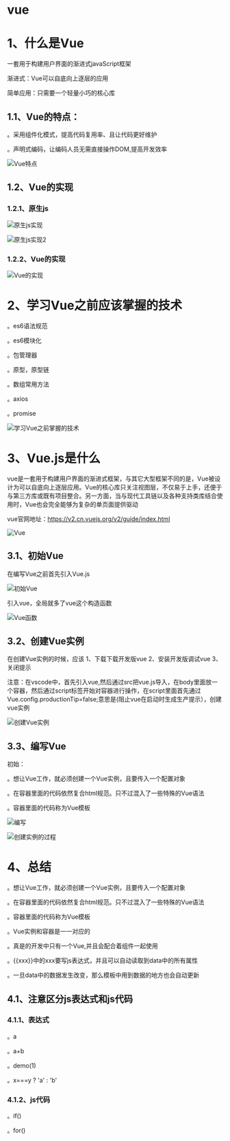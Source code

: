 # vue

# 1、什么是Vue

一套用于构建用户界面的渐进式javaScript框架

渐进式：Vue可以自底向上逐层的应用

简单应用：只需要一个轻量小巧的核心库

## 1.1、Vue的特点：

。采用组件化模式，提高代码复用率、且让代码更好维护

。声明式编码，让编码人员无需直接操作DOM,提高开发效率

![Vue特点](C:\Users\86173\Desktop\vue\笔记\images\Vue特点.png)

## 1.2、Vue的实现

### 1.2.1、原生js

![原生js实现](C:\Users\86173\Desktop\vue\笔记\images\原生js实现.png)

![原生js实现2](C:\Users\86173\Desktop\vue\笔记\images\原生js实现2.png)

### 1.2.2、Vue的实现

![Vue的实现](C:\Users\86173\Desktop\vue\笔记\images\Vue的实现.png)

# 2、学习Vue之前应该掌握的技术

。es6语法规范

。es6模块化

。包管理器

。原型，原型链

。数组常用方法

。axios

。promise

![学习Vue之前掌握的技术](C:\Users\86173\Desktop\vue\笔记\images\学习Vue之前掌握的技术.png)

# 3、Vue.js是什么

vue是一套用于构建用户界面的渐进式框架，与其它大型框架不同的是，Vue被设计为可以自底向上逐层应用。Vue的核心库只关注视图层，不仅易于上手，还便于与第三方库或既有项目整合。另一方面，当与现代工具链以及各种支持类库结合使用时，Vue也会完全能够为复杂的单页面提供驱动

vue官网地址：https://v2.cn.vuejs.org/v2/guide/index.html

![Vue](C:\Users\86173\Desktop\vue\笔记\images\Vue.png)

## 3.1、初始Vue

在编写Vue之前首先引入Vue.js

![初始Vue](C:\Users\86173\Desktop\vue\笔记\images\初始Vue.png)

引入vue，全局就多了vue这个构造函数

![Vue函数](C:\Users\86173\Desktop\vue\笔记\images\Vue函数.png)

## 3.2、创建Vue实例

在创建Vue实例的时候，应该    1、下载下载开发版vue   2、安装开发版调试vue  3、关闭提示

注意：在vscode中，首先引入vue,然后通过src把vue.js导入，在body里面放一个容器，然后通过script标签开始对容器进行操作，在script里面首先通过Vue.config.productionTip=false;意思是(阻止vue在启动时生成生产提示），创建vue实例

![创建Vue实例](C:\Users\86173\Desktop\vue\笔记\images\创建Vue实例.png)

## 3.3、编写Vue

初始：

。想让Vue工作，就必须创建一个Vue实例，且要传入一个配置对象

。在容器里面的代码依然复合html规范。只不过混入了一些特殊的Vue语法

。容器里面的代码称为Vue模板

![编写](C:\Users\86173\Desktop\vue\笔记\images\编写.png)

![创建实例的过程](C:\Users\86173\Desktop\vue\笔记\images\创建实例的过程.png)

# 4、总结

。想让Vue工作，就必须创建一个Vue实例，且要传入一个配置对象

。在容器里面的代码依然复合html规范。只不过混入了一些特殊的Vue语法

。容器里面的代码称为Vue模板

。Vue实例和容器是一一对应的

。真是的开发中只有一个Vue,并且会配合着组件一起使用

。{{xxx}}中的xxx要写js表达式，并且可以自动读取到data中的所有属性

。一旦data中的数据发生改变，那么模板中用到数据的地方也会自动更新

## 4.1、注意区分js表达式和js代码

### 4.1.1、表达式

。a

。a+b

。demo(1)

。x===y ? 'a' : 'b'

### 4.1.2、js代码

。if()

。for()

